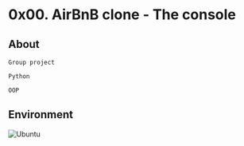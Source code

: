 # 0x00. AirBnB clone - The console

## About

```Group project```

```Python```

```OOP```

## Environment

![Ubuntu](https://ubuntu.com/)  
